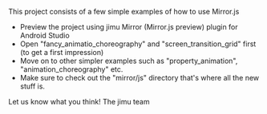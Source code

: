 This project consists of a few simple examples of how to use Mirror.js

- Preview the project using jimu Mirror (Mirror.js preview) plugin for Android Studio
- Open "fancy_animatio_choreography" and "screen_transition_grid" first (to get a first impression)
- Move on to other simpler examples such as "property_animation", "animation_choreography" etc. 
- Make sure to check out the "mirror/js" directory that's where all the new stuff is.

Let us know what you think!
The jimu team
